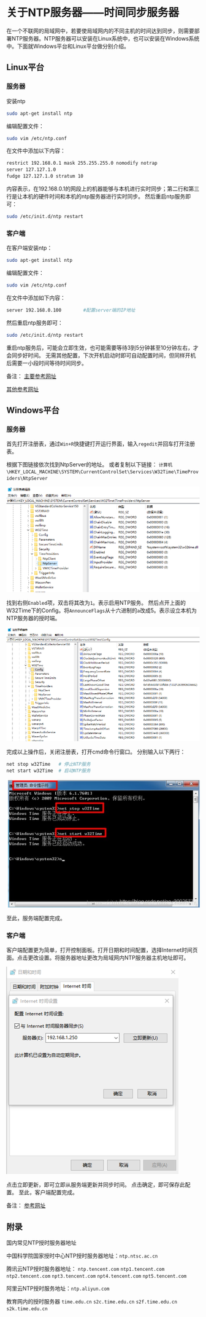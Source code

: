 # 关于NTP服务器——时间同步服务器

在一个不联网的局域网中，若要使局域网内的不同主机的时间达到同步，则需要部署NTP服务器。NTP服务器可以安装在Linux系统中，也可以安装在Windows系统中。下面就Windows平台和Linux平台做分别介绍。

## Linux平台

### 服务器

安装ntp
``` bash
sudo apt-get install ntp
```
编辑配置文件：
``` bash
sudo vim /etc/ntp.conf
```
在文件中添加以下内容：
``` bash
restrict 192.168.0.1 mask 255.255.255.0 nomodify notrap
server 127.127.1.0
fudge 127.127.1.0 stratum 10
```
内容表示，在192.168.0.1的网段上的机器能够与本机进行实时同步；第二行和第三行是让本机的硬件时间和本机的ntp服务器进行实时同步。
然后重启ntp服务即可：
``` bash
sudo /etc/init.d/ntp restart
```

### 客户端
在客户端安装ntp：
``` bash
sudo apt-get install ntp
```
编辑配置文件：
``` bash
sudo vim /etc/ntp.conf
```
在文件中添加如下内容：
``` bash
server 192.168.0.100        #配置server端的IP地址
```
然后重启ntp服务即可：
``` bash
sudo /etc/init.d/ntp restart
```
重启ntp服务后，可能会立即生效，也可能需要等待3到5分钟甚至10分钟左右，才会同步好时间。
无需其他配置，下次开机启动时即可自动配置时间，但同样开机后需要一小段时间等待时间同步。

备注：
[主要参考网址](https://blog.csdn.net/scx837685002/article/details/80316280)

[其他参考网址](https://www.cnblogs.com/quchunhui/p/7658853.html)

## Windows平台

### 服务器

首先打开注册表，通过`Win+R`快捷键打开运行界面，输入`regedit`并回车打开注册表。

根据下图链接依次找到NtpServer的地址。
或者复制以下链接：
`计算机\HKEY_LOCAL_MACHINE\SYSTEM\CurrentControlSet\Services\W32Time\TimeProviders\NtpServer`

![注册表](vx_images/414992615236553.png)

找到右侧`Enabled`项，双击将其改为`1`。表示启用NTP服务。
然后点开上面的W32Time下的Config。将`AnnounceFlags`从十六进制的`a`改成5。表示设立本机为NTP服务器的授时端。

![注册表2](vx_images/415063015256719.png)

完成以上操作后，关闭注册表，打开cmd命令行窗口。
分别输入以下两行：

``` bash
net stop w32Time   # 停止NTP服务
net start w32Time  # 启动NTP服务
```

![命令行重启w32Time](vx_images/300203315249388.png)

至此，服务端配置完成。


### 客户端

客户端配置更为简单，打开控制面板。打开日期和时间配置，选择Internet时间页面。点击更改设置。将服务器地址更改为局域网内NTP服务器主机地址即可。

![Internet时间设置](vx_images/280383915241697.png)

点击立即更新，即可立即从服务端更新并同步时间。
点击确定，即可保存此配置。
至此，客户端配置完成。

备注：
[参考网址](https://blog.csdn.net/qq_20025777/article/details/115373055)

## 附录

国内常见NTP授时服务器地址

中国科学院国家授时中心NTP授时服务器地址：`ntp.ntsc.ac.cn`

腾讯云NTP授时服务器地址：
`ntp.tencent.com`
`ntp1.tencent.com`
`ntp2.tencent.com`
`npt3.tencent.com`
`npt4.tencent.com`
`npt5.tencent.com`

阿里云NTP授时服务地址：`ntp.aliyun.com`

教育网内的授时服务器
`time.edu.cn`
`s2c.time.edu.cn`
`s2f.time.edu.cn`
`s2k.time.edu.cn`
